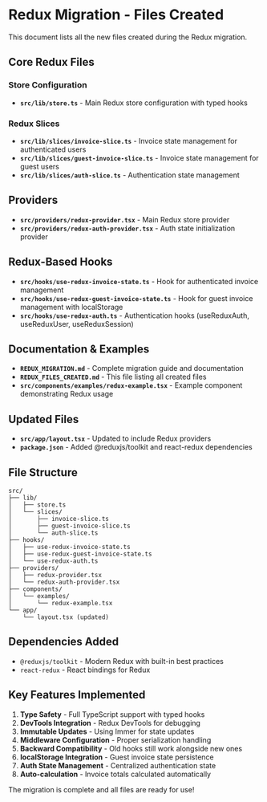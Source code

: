 # Redux Migration - Files Created

This document lists all the new files created during the Redux migration.

## Core Redux Files

### Store Configuration

- **`src/lib/store.ts`** - Main Redux store configuration with typed hooks

### Redux Slices

- **`src/lib/slices/invoice-slice.ts`** - Invoice state management for authenticated users
- **`src/lib/slices/guest-invoice-slice.ts`** - Invoice state management for guest users
- **`src/lib/slices/auth-slice.ts`** - Authentication state management

## Providers

- **`src/providers/redux-provider.tsx`** - Main Redux store provider
- **`src/providers/redux-auth-provider.tsx`** - Auth state initialization provider

## Redux-Based Hooks

- **`src/hooks/use-redux-invoice-state.ts`** - Hook for authenticated invoice management
- **`src/hooks/use-redux-guest-invoice-state.ts`** - Hook for guest invoice management with localStorage
- **`src/hooks/use-redux-auth.ts`** - Authentication hooks (useReduxAuth, useReduxUser, useReduxSession)

## Documentation & Examples

- **`REDUX_MIGRATION.md`** - Complete migration guide and documentation
- **`REDUX_FILES_CREATED.md`** - This file listing all created files
- **`src/components/examples/redux-example.tsx`** - Example component demonstrating Redux usage

## Updated Files

- **`src/app/layout.tsx`** - Updated to include Redux providers
- **`package.json`** - Added @reduxjs/toolkit and react-redux dependencies

## File Structure

```
src/
├── lib/
│   ├── store.ts
│   └── slices/
│       ├── invoice-slice.ts
│       ├── guest-invoice-slice.ts
│       └── auth-slice.ts
├── hooks/
│   ├── use-redux-invoice-state.ts
│   ├── use-redux-guest-invoice-state.ts
│   └── use-redux-auth.ts
├── providers/
│   ├── redux-provider.tsx
│   └── redux-auth-provider.tsx
├── components/
│   └── examples/
│       └── redux-example.tsx
└── app/
    └── layout.tsx (updated)
```

## Dependencies Added

- `@reduxjs/toolkit` - Modern Redux with built-in best practices
- `react-redux` - React bindings for Redux

## Key Features Implemented

1. **Type Safety** - Full TypeScript support with typed hooks
2. **DevTools Integration** - Redux DevTools for debugging
3. **Immutable Updates** - Using Immer for state updates
4. **Middleware Configuration** - Proper serialization handling
5. **Backward Compatibility** - Old hooks still work alongside new ones
6. **localStorage Integration** - Guest invoice state persistence
7. **Auth State Management** - Centralized authentication state
8. **Auto-calculation** - Invoice totals calculated automatically

The migration is complete and all files are ready for use!
